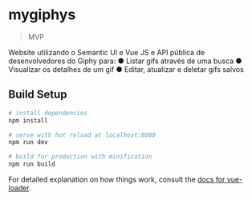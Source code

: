 # mygiphys

> MVP 

Website utilizando o Semantic UI e Vue JS e API pública de desenvolvedores do Giphy para:
● Listar gifs através de uma busca
● Visualizar os detalhes de um gif
● Editar, atualizar e deletar gifs salvos

## Build Setup

``` bash
# install dependencies
npm install

# serve with hot reload at localhost:8080
npm run dev

# build for production with minification
npm run build
```

For detailed explanation on how things work, consult the [docs for vue-loader](http://vuejs.github.io/vue-loader).
